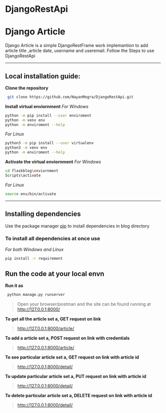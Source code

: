 # DjangoRestApi

# Django Article
Django Article is a simple DjangoRestFrame work implemantion to add article title ,article date, username and useremail.
Follow the Steps to use DjangoRestApi

****
## Local installation guide:
**Clone the repository**
```bash
 git clone https://github.com/NayanMogra/DjangoRestApi.git
```

**Install virtual enviornment**
*For Windows*
```bash
python -m pip install --user enviroment
python -m venv env
python -m enviroment --help
```
*For Linux*
```bash
python3 -m pip install --user virtualenv
python3 -m venv env
python -m enviroment --help
```

**Activate the  virtual enviornment**
*For Windows*
```bash
cd flaskblog\enviornment
Scripts\activate
```
*For Linux* 
```bash
source env/bin/activate
```

****
## Installing dependencies
Use the package manager [pip](https://pip.pypa.io/en/stable/) to install dependencies in blog directory

### To install all dependencies at once use 
*For both Windows and Linux*
```bash
pip install -r requirement
```

## Run the code at your local envn
**Run it as**
```bash
 python manage.py runserver
 ```
>Open your browser/postman and the site can be found running at http://127.0.0.1:8000/

**To get all the article set a, GET request on link**
>  http://127.0.0.1:8000/article/

**To add a article set a, POST request on link with credentials**
>  http://127.0.0.1:8000/article/

**To see particular article set a, GET request on link with article id**
>  http://127.0.0.1:8000/detail/<id>

**To update particular article set a, PUT request on link with article id**
>  http://127.0.0.1:8000/detail/<id>

**To delete particular article set a, DELETE request on link with article id**
>  http://127.0.0.1:8000/detail/<id>

